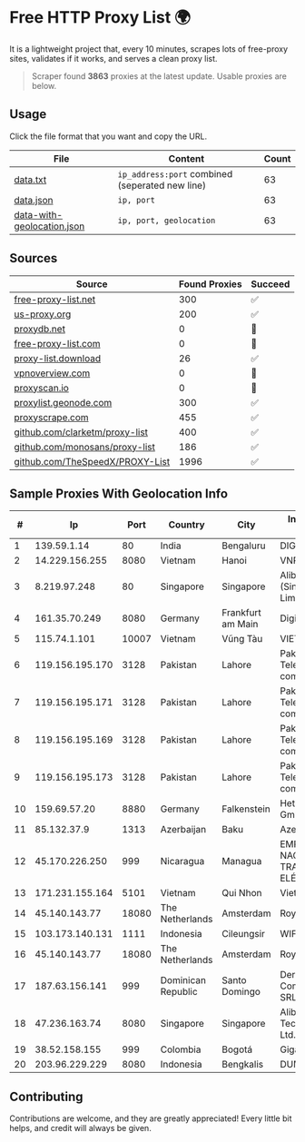 
# Free HTTP Proxy List 🌍

It is a lightweight project that, every 10 minutes, scrapes lots of free-proxy sites, validates if it works, and serves a clean proxy list.


> Scraper found **3863** proxies at the latest update. Usable proxies are below.

## Usage

Click the file format that you want and copy the URL.


|File|Content|Count|
|----|-------|-----|
|[data.txt](https://raw.githubusercontent.com/themiralay/Proxy-List-World/master/data.txt)|`ip_address:port` combined (seperated new line)|63|
|[data.json](https://raw.githubusercontent.com/themiralay/Proxy-List-World/master/data.json)|`ip, port`|63|
|[data-with-geolocation.json](https://raw.githubusercontent.com/themiralay/Proxy-List-World/master/data-with-geolocation.json)|`ip, port, geolocation`|63|

## Sources

|Source|Found Proxies|Succeed|
|------|-------------|-------|
|[free-proxy-list.net](https://free-proxy-list.net)|300|✅|
|[us-proxy.org](https://www.us-proxy.org)|200|✅|
|[proxydb.net](http://proxydb.net)|0|🚫|
|[free-proxy-list.com](https://free-proxy-list.com/?page=&port=&type%5B%5D=http&type%5B%5D=https&up_time=0&search=Search)|0|🚫|
|[proxy-list.download](https://www.proxy-list.download/HTTP)|26|✅|
|[vpnoverview.com](https://vpnoverview.com/privacy/anonymous-browsing/free-proxy-servers)|0|🚫|
|[proxyscan.io](https://www.proxyscan.io)|0|🚫|
|[proxylist.geonode.com](https://proxylist.geonode.com/api/proxy-list?limit=300&page=1&sort_by=lastChecked&sort_type=desc&protocols=http,https)|300|✅|
|[proxyscrape.com](https://api.proxyscrape.com/v2/?request=displayproxies&protocol=http&timeout=10000&country=all&ssl=all&anonymity=all)|455|✅|
|[github.com/clarketm/proxy-list](https://raw.githubusercontent.com/clarketm/proxy-list/master/proxy-list-raw.txt)|400|✅|
|[github.com/monosans/proxy-list](https://raw.githubusercontent.com/monosans/proxy-list/main/proxies/http.txt)|186|✅|
|[github.com/TheSpeedX/PROXY-List](https://raw.githubusercontent.com/TheSpeedX/PROXY-List/master/http.txt)|1996|✅|


## Sample Proxies With Geolocation Info

|#|Ip|Port|Country|City|Internet Service Provider|
|-|--|----|-------|----|-------------------------|
|1|139.59.1.14|80|India|Bengaluru|DIGITALOCEAN|
|2|14.229.156.255|8080|Vietnam|Hanoi|VNPT|
|3|8.219.97.248|80|Singapore|Singapore|Alibaba Cloud (Singapore) Private Limited|
|4|161.35.70.249|8080|Germany|Frankfurt am Main|DigitalOcean, LLC|
|5|115.74.1.101|10007|Vietnam|Vũng Tàu|VIETELxdsl|
|6|119.156.195.170|3128|Pakistan|Lahore|Pakistan Telecommuication company limited|
|7|119.156.195.171|3128|Pakistan|Lahore|Pakistan Telecommuication company limited|
|8|119.156.195.169|3128|Pakistan|Lahore|Pakistan Telecommuication company limited|
|9|119.156.195.173|3128|Pakistan|Lahore|Pakistan Telecommuication company limited|
|10|159.69.57.20|8880|Germany|Falkenstein|Hetzner Online GmbH|
|11|85.132.37.9|1313|Azerbaijan|Baku|AzerSat|
|12|45.170.226.250|999|Nicaragua|Managua|EMPRESA NACIONAL DE TRANSMISIÓN ELÉCTRICA|
|13|171.231.155.164|5101|Vietnam|Qui Nhon|Viettel Corporation|
|14|45.140.143.77|18080|The Netherlands|Amsterdam|RoyaleHosting BV|
|15|103.173.140.131|1111|Indonesia|Cileungsir|WIFIAN ID|
|16|45.140.143.77|18080|The Netherlands|Amsterdam|RoyaleHosting BV|
|17|187.63.156.141|999|Dominican Republic|Santo Domingo|Derivalnet Y Comunicaciones SRL|
|18|47.236.163.74|8080|Singapore|Singapore|Alibaba (US) Technology Co., Ltd.|
|19|38.52.158.155|999|Colombia|Bogotá|Giga Fibra SAS|
|20|203.96.229.229|8080|Indonesia|Bengkalis|DUMAIMANDIRINET|



## Contributing

Contributions are welcome, and they are greatly appreciated! Every
little bit helps, and credit will always be given.

